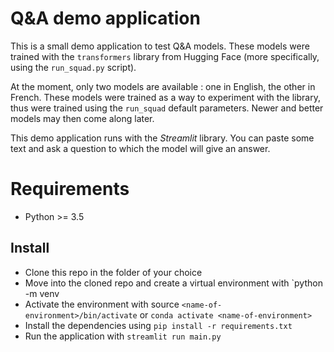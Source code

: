 # Q&A demo application

This is a small demo application to test Q&A models. These models were trained with the `transformers` library from Hugging Face (more specifically, using the `run_squad.py` script).

At the moment, only two models are available : one in English, the other in French. These models were trained as a way to experiment with the library, thus were trained using the `run_squad` default parameters. Newer and better models may then come along later.

This demo application runs with the *Streamlit* library. You can paste some text and ask a question to which the model will give an answer.

# Requirements
* Python >= 3.5

## Install
* Clone this repo in the folder of your choice
* Move into the cloned repo and create a virtual environment with `python -m venv <name-of-environment>
* Activate the environment with source `<name-of-environment>/bin/activate` or `conda activate <name-of-environment>`
* Install the dependencies using `pip install -r requirements.txt`
* Run the application with `streamlit run main.py`
